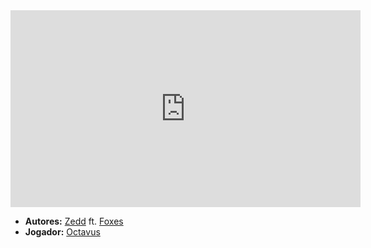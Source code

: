 <iframe width="560" height="315" src="https://www.youtube.com/embed/IxxstCcJlsc?si=dLer8DAKwVUkXKUZ" title="YouTube video player" frameborder="0" allow="accelerometer; autoplay; clipboard-write; encrypted-media; gyroscope; picture-in-picture; web-share" referrerpolicy="strict-origin-when-cross-origin" allowfullscreen></iframe>

- **Autores:** [Zedd](../Autores/Zedd.md) ft. [Foxes](../Autores/Foxes.md)
- **Jogador:** [Octavus](content/Jogadores/Octavus.md)